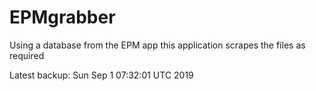 # EPMgrabber
Using a database from the EPM app this application scrapes the files as required


Latest backup: Sun Sep 1 07:32:01 UTC 2019
